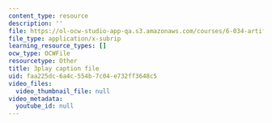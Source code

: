 ```yaml
---
content_type: resource
description: ''
file: https://ol-ocw-studio-app-qa.s3.amazonaws.com/courses/6-034-artificial-intelligence-fall-2010/faa225dc6a4c554b7c04e732ff3648c5_J-ocRQCjcwE.srt
file_type: application/x-subrip
learning_resource_types: []
ocw_type: OCWFile
resourcetype: Other
title: 3play caption file
uid: faa225dc-6a4c-554b-7c04-e732ff3648c5
video_files:
  video_thumbnail_file: null
video_metadata:
  youtube_id: null
---
```

